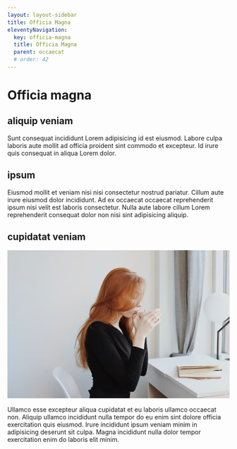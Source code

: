 ```yaml
---
layout: layout-sidebar
title: Officia Magna
eleventyNavigation:
  key: officia-magna
  title: Officia Magna
  parent: occaecat
  # order: 42
---
```


# Officia magna

## aliquip veniam

Sunt consequat incididunt Lorem adipisicing id est eiusmod. Labore culpa laboris aute mollit ad officia proident sint commodo et excepteur. Id irure quis consequat in aliqua Lorem dolor.

## ipsum

Eiusmod mollit et veniam nisi nisi consectetur nostrud pariatur. Cillum aute irure eiusmod dolor incididunt. Ad ex occaecat occaecat reprehenderit ipsum nisi velit est laboris consectetur. Nulla aute labore cillum Lorem reprehenderit consequat dolor non nisi sint adipisicing aliquip.

## cupidatat veniam

<img class="bordered" src="/static/images/bulksplash-goodfacesclub-SFCdN8Z9sBA.jpg" alt="bulksplash-goodfacesclub-SFCdN8Z9sBA.jpg" />

Ullamco esse excepteur aliqua cupidatat et eu laboris ullamco occaecat non. Aliquip ullamco incididunt nulla tempor do eu enim sint dolore officia exercitation quis eiusmod. Irure incididunt ipsum veniam minim in adipisicing deserunt sit culpa. Magna incididunt nulla dolor tempor exercitation enim do laboris elit minim.
